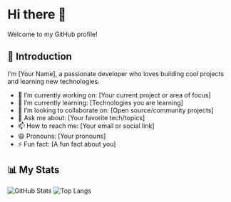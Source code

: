 # Hi there 👋

Welcome to my GitHub profile!

## 🚀 Introduction

I'm [Your Name], a passionate developer who loves building cool projects and learning new technologies. 
- 🔭 I’m currently working on: [Your current project or area of focus]
- 🌱 I’m currently learning: [Technologies you are learning]
- 👯 I’m looking to collaborate on: [Open source/community projects]
- 💬 Ask me about: [Your favorite tech/topics]
- 📫 How to reach me: [Your email or social link]
- 😄 Pronouns: [Your pronouns]
- ⚡ Fun fact: [A fun fact about you]

## 📊 My Stats

![GitHub Stats](https://github-readme-stats.vercel.app/api?username=dasung&show_icons=true&theme=merko&hide_title=false&count_private=true&custom_title=Dasun's%20Stats&text_color=5CB85C)
![Top Langs](https://github-readme-stats.vercel.app/api/top-langs/?username=dasung&layout=compact&theme=merko&langs_count=6&hide=html,css,UnrealScript&custom_title=Top%20Languages&text_color=ffffff)

